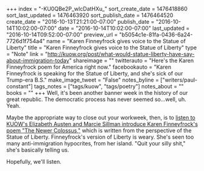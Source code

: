 +++
index = "-KU0QBe2P_wIcDatHXu_"
sort_create_date = 1476418860
sort_last_updated = 1476463920
sort_publish_date = 1476464520
create_date = "2016-10-13T21:21:00-07:00"
publish_date = "2016-10-14T10:02:00-07:00"
date = "2016-10-14T10:02:00-07:00"
last_updated = "2016-10-14T09:52:00-07:00"
preview_url = "b5054c1e-81fa-0436-6a24-7726d1f754a4"
name = "Karen Finneyfrock gives voice to the Statue of Liberty"
title = "Karen Finneyfrock gives voice to the Statue of Liberty"
type = "Note"
link = "http://kuow.org/post/what-would-statue-liberty-have-say-about-immigration-today"
shareimage = ""
twitterauto = "Here's the Karen Finneyfrock poem for America right now."
facebookauto = "Karen Finneyfrock is speaking for the Statue of Liberty, and she's sick of our Trump-era B.S."
make_image_tweet = "False"
notes_byline = ["writers/paul-constant"]
tags_notes = ["tags/kuow", "tags/poetry"]
notes_about = ""
books = ""
+++
Well, it's been another banner week in the history of our great republic. The democratic process has never seemed so...well, uh. Yeah. 

Maybe the appropriate way to close out your workweek, then, is to [listen to KUOW's Elizabeth Austen and Marcie Sillman introduce Karen Finneyfrock's poem "The Newer Colossus,"](http://kuow.org/post/what-would-statue-liberty-have-say-about-immigration-today) which is written from the perspective of the Statue of Liberty. Finneyfrock's version of Liberty is weary. She's seen too many anti-immigration hypocrites, from her island. "Quit your silly shit," she's basically telling us. 

Hopefully, we'll listen.